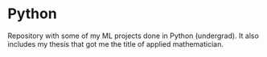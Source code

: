 # Python


Repository with some of my ML projects done in Python (undergrad). It also includes my thesis that got me the title of applied mathematician. 
